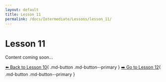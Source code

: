 ```yaml
---
layout: default
title: Lesson 11
permalink: /docs/Intermediate/Lessons/lesson_11/
---
```


# Lesson 11

Content coming soon...

[⬅️ Back to Lesson 10](lesson_10.md){ .md-button .md-button--primary }  [➡️ Go to Lesson 12](lesson_12.md){ .md-button .md-button--primary }
